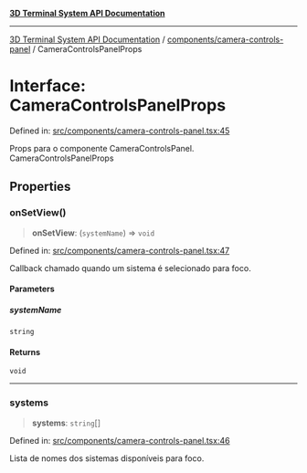 [**3D Terminal System API Documentation**](../../../README.md)

***

[3D Terminal System API Documentation](../../../README.md) / [components/camera-controls-panel](../README.md) / CameraControlsPanelProps

# Interface: CameraControlsPanelProps

Defined in: [src/components/camera-controls-panel.tsx:45](https://github.com/Dicommunitas/ThreeJS_Terminal_3D/blob/7fd8b10cda6dfa2ead7725805530e34c65402bbf/src/components/camera-controls-panel.tsx#L45)

Props para o componente CameraControlsPanel.
 CameraControlsPanelProps

## Properties

### onSetView()

> **onSetView**: (`systemName`) => `void`

Defined in: [src/components/camera-controls-panel.tsx:47](https://github.com/Dicommunitas/ThreeJS_Terminal_3D/blob/7fd8b10cda6dfa2ead7725805530e34c65402bbf/src/components/camera-controls-panel.tsx#L47)

Callback chamado quando um sistema é selecionado para foco.

#### Parameters

##### systemName

`string`

#### Returns

`void`

***

### systems

> **systems**: `string`[]

Defined in: [src/components/camera-controls-panel.tsx:46](https://github.com/Dicommunitas/ThreeJS_Terminal_3D/blob/7fd8b10cda6dfa2ead7725805530e34c65402bbf/src/components/camera-controls-panel.tsx#L46)

Lista de nomes dos sistemas disponíveis para foco.
